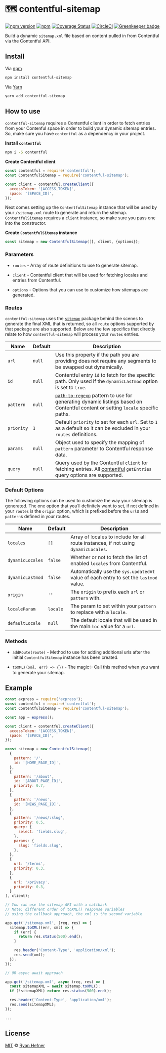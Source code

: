 # 🗺 contentful-sitemap

[![npm version](https://badge.fury.io/js/contentful-sitemap.svg)](https://badge.fury.io/js/contentful-sitemap)
[![npm](https://img.shields.io/npm/l/express.svg)](LICENSE)
[![Coverage Status](https://coveralls.io/repos/github/ryanhefner/contentful-sitemap/badge.svg?branch=master)](https://coveralls.io/github/ryanhefner/contentful-sitemap?branch=master)
[![CircleCI](https://circleci.com/gh/ryanhefner/contentful-sitemap.svg?style=shield)](https://circleci.com/gh/ryanhefner/contentful-sitemap)
[![Greenkeeper badge](https://badges.greenkeeper.io/ryanhefner/contentful-sitemap.svg)](https://greenkeeper.io/)

Build a dynamic `sitemap.xml` file based on content pulled in from Contentful
via the Contentful API.

## Install

Via [npm](https://npmjs.com/package/contentful-sitemap)

```sh
npm install contentful-sitemap
```

Via [Yarn](http://yarn.fyi/contentful-sitemap)

```sh
yarn add contentful-sitemap
```


## How to use

`contentful-sitemap` requires a Contentful client in order to fetch entries from
your Contenful space in order to build your dynamic sitemap entries. So, make sure
you have `contentful` as a dependency in your project.

__Install `contentful`__

```sh
npm i -S contentful
```

__Create Contentful client__

```js
const contentful = require('contentful');
const ContentfulSitemap = require('contentful-sitemap');

const client = contentful.createClient({
  accessToken: '[ACCESS_TOKEN]',
  space: '[SPACE_ID]',
});
```

Next comes setting up the `ContentfulSitemap` instance that will be used by your
`/sitemap.xml` route to generate and return the sitemap. `ContentfulSitemap` requires
a `client` instance, so make sure you pass one into the constructor.

__Create `ContentfulSitemap` instance__

```js
const sitemap = new ContentfulSitemap([], client, {options});
```

### Parameters

* `routes` - Array of route definitions to use to generate sitemap.

* `client` - Contentful client that will be used for fetching locales and entries from Contentful.

* `options` - Options that you can use to customize how sitemaps are generated.


### Routes

`contentful-sitemap` uses the [`sitemap`](https://npmjs.com/package/sitemap) package
behind the scenes to generate the final XML that is returned, so all `route` options
supported by that package are also supported. Below are the few specifics that directly
relate to how `contentful-sitemap` will process your `routes` entries.

| Name              | Default             | Description                                                                                                                                                                 |
| ----------------- | ------------------- | --------------------------------------------------------------------------------------------------------------------------------------------------------------------------- |
| `url`             | `null`              | Use this property if the path you are providing does not require any segments to be swapped out dynamically.                                                                |
| `id`              | `null`              | Contentful entry `id` to fetch for the specific path. Only used if the `dynamicLastmod` option is set to  `true`.                                                           |
| `pattern`         | `null`              | [`path-to-regexp`](https://npmjs.com/package/path-to-regexp) pattern to use for generating dynamic listings based on Contentful content or setting `locale` specific paths. |
| `priority`        | `1`                 | Default `priority` to set for each `url`. Set to `1` as a default so it can be excluded in your `routes` definitions.                                                       |
| `params`          | `null`              | Object used to specify the mapping of `pattern` parameter to Contentful response data.                                                                                      |
| `query`           | `null`              | Query used by the Contentful `client` for fetching entries. All [contentful](https://npmjs.com/package/contentful) `getEntries` query options are supported.                |


### Default Options

The following options can be used to customize the way your sitemap is generated.
The one option that you’ll definitely want to set, if not defined in your `routes`
is the `origin` option, which is prefixed before the `url`s and `pattern`s defined
in your routes.

| Name              | Default             | Description                                                                           |
| ----------------- | ------------------- | ------------------------------------------------------------------------------------- |
| `locales`         | `[]`                | Array of locales to include for all route instances, if not using `dynamicLocales`.   |
| `dynamicLocales`  | `false`             | Whether or not to fetch the list of enabled `locales` from Contentful.                |
| `dynamicLastmod`  | `false`             | Automatically use the `sys.updatedAt` value of each entry to set the `lastmod` value. |
| `origin`          | `''`                | The `origin` to prefix each `url` or `pattern` with.                                  |
| `localeParam`     | `locale`            | The param to set within your `pattern` to replace with a `locale`.                    |
| `defaultLocale`   | `null`              | The default locale that will be used in the main `loc` value for a `url`.             |


### Methods

* `addRoute(route)` - Method to use for adding additional urls after the initial `ContentfulSitemap` instance has been created.

* `toXML((xml, err) => {})` - The magic✨ Call this method when you want to generate your sitemap.

## Example

```js
const express = require('express');
const contentful = require('contentful');
const ContentfulSitemap = require('contentful-sitemap');

const app = express();

const client = contentful.createClient({
  accessToken: '[ACCESS_TOKEN]',
  space: '[SPACE_ID]',
});

const sitemap = new ContentfulSitemap([
  {
    pattern: '/',
    id: '[HOME_PAGE_ID]',
  },
  {
    pattern: '/about',
    id: '[ABOUT_PAGE_ID]',
    priority: 0.7,
  },
  {
    pattern: '/news',
    id: '[NEWS_PAGE_ID]',
  },
  {
    pattern: '/news/:slug',
    priority: 0.5,
    query: {
      select: 'fields.slug',
    },
    params: {
      slug: 'fields.slug',
    },
  },
  {
    url: '/terms',
    priority: 0.3,
  },
  {
    url: '/privacy',
    priority: 0.3,
  }
], client);

// You can use the sitemap API with a callback
// Note: different order of toXML() response variables
// using the callback approach, the xml is the second variable

app.get('/sitemap.xml', (req, res) => {
  sitemap.toXML((err, xml) => {
    if (err) {
      return res.status(500).end();
    }

    res.header('Content-Type', 'application/xml');
    res.send(xml);
  });
});

// OR async await approach

app.get('/sitemap.xml', async (req, res) => {
  const sitemapXML = await sitemap.toXML();
  if (!sitemapXML) return res.status(500).end();

  res.header('Content-Type', 'application/xml');
  res.send(sitemapXML);
});

...

```


## License

[MIT](LICENSE) © [Ryan Hefner](https://www.ryanhefner.com)

